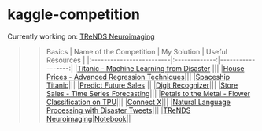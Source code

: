 # kaggle-competition
Currently working on: [TReNDS Neuroimaging](https://www.kaggle.com/competitions/trends-assessment-prediction)
>> Basics
| Name of the Competition | My Solution | Useful Resources |
|:-------------------------|:-------------:|------------------:|
|[Titanic - Machine Learning from Disaster](https://www.kaggle.com/competitions/titanic) |||
|[House Prices - Advanced Regression Techniques](https://www.kaggle.com/competitions/house-prices-advanced-regression-techniques)|||
|[Spaceship Titanic](https://www.kaggle.com/competitions/spaceship-titanic)|||
|[Predict Future Sales](https://www.kaggle.com/competitions/competitive-data-science-predict-future-sales)|||
|[Digit Recognizer](https://www.kaggle.com/competitions/digit-recognizer)|||
|[Store Sales - Time Series Forecasting](https://www.kaggle.com/competitions/store-sales-time-series-forecasting)|||
|[Petals to the Metal - Flower Classification on TPU](https://www.kaggle.com/competitions/tpu-getting-started)|||
|[Connect X](https://www.kaggle.com/competitions/connectx)|||
|[Natural Language Processing with Disaster Tweets](https://www.kaggle.com/competitions/nlp-getting-started)|||
|[TReNDS Neuroimaging](https://www.kaggle.com/competitions/trends-assessment-prediction)|[Notebook](https://www.kaggle.com/code/anantaasim/trends-neuroimaging-eda-and-modeling)||
